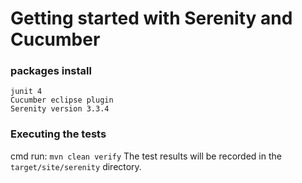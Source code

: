 # Getting started with Serenity and Cucumber
### packages install
	junit 4
	Cucumber eclipse plugin
	Serenity version 3.3.4
 
### Executing the tests
cmd run: `mvn clean verify`
The test results will be recorded in the `target/site/serenity` directory.